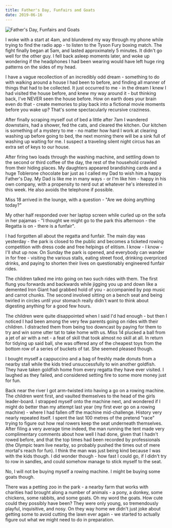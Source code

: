 ```yaml
---
title: Father's Day, Funfairs and Goats
date: 2019-06-16
---
```


![Father's Day, Funfairs and Goats](https://source.unsplash.com/cckf4TsHAuw/1600x900)

I woke with a start at 4am, and blundered my way through my phone while trying to find the radio app - to listen to the Tyson Fury boxing match. The fight finally began at 5am, and lasted approximately 5 minutes. It didn't go well for the other guy. I fell back asleep moments later, and woke up wondering if the headphones I had been wearing would have left huge ring patterns on the sides of my head.

I have a vague recollection of an incredibly odd dream - something to do with walking around a house I had been to before, and finding all manner of things that had to be collected. It just occurred to me - in the dream I knew I had visited the house before, and knew my way around it - but thinking back, I've NEVER seen the house before. How on earth does your brain even do that - create memories to play back into a fictional movie moments before you wake up? That's some spectacularly recursive craziness.

After finally scraping myself out of bed a little after 7am I wandered downstairs, had a shower, fed the cats, and cleared the kitchen. Our kitchen is something of a mystery to me - no matter how hard I work at clearing washing up before going to bed, the next morning there will be a sink full of washing up waiting for me. I suspect a traveling silent night circus has an extra set of keys to our house.

After firing two loads through the washing machine, and settling down to the second or third coffee of the day, the rest of the household crawled from their hiding places. My daughters appeared brandishing cards and a huge Toblerone chocolate bar just as I called my Dad to wish him a happy Father's Day. My Dad is like me in many ways - or I'm like him - happy in his own company, with a propensity to nerd out at whatever he's interested in this week. He also avoids the telephone if possible.

Miss 18 arrived in the lounge, with a question - "Are we doing anything today?"

My other half responded over her laptop screen while curled up on the sofa in her pajamas - "I thought we might go to the park this afternoon - the Regatta is on - there is a funfair".

I had forgotten all about the regatta and funfair. The main day was yesterday - the park is closed to the public and becomes a ticketed rowing competition with dress code and free helpings of elitism. I know - I know - I'll shut up now. On Sunday the park is opened, and everybody can wander in for free - visiting the various stalls, eating street food, drinking overpriced drinks, and paying to shorten their lives on questionably engineered funfair rides.

The children talked me into going on two such rides with them. The first flung you forwards and backwards while jigging you up and down like a demented Iron Giant had grabbed hold of you - accompanied by pop music and carrot chunks. The second involved sitting on a bench seat and being twirled in circles until your stomach really didn't want to think about digesting anything for a good few hours.

The children were quite disappointed when I said I'd had enough - but then I noticed I had been among the very few parents going on rides with their children. I distracted them from being too downcast by paying for them to try and win some utter tat to take home with us. Miss 14 plucked a ball from a jet of air with a net - a feat of skill that took almost no skill at all. In return for tidying up said ball, she was offered any of the cheapest toys from the bottom row of a series of buckets of tat. She seemed pleased though.

I bought myself a cappuccino and a bag of freshly made donuts from a nearby stall while the kids tried unsuccessfully to win another goldfish. They have taken goldfish home from every regatta they have ever visited. I laughed as they failed, and considered setting fire to some more money just for fun.

Back near the river I got arm-twisted into having a go on a rowing machine. The children went first, and vaulted themselves to the head of the girls leader-board. I strapped myself onto the machine next, and wondered if I might do better than my attempt last year (my first ever go on a rowing machine) - where I had fallen off the machine mid-challenge. History very nearly repeated itself. I spent the last 100 metres of the pretend "race" trying to figure out how real rowers keep the seat underneath themselves. After filing a very average time indeed, the man running the tent made very complimentary comments about how well I had done, given that I hadn't rowed before, and that the top times had been recorded by professionals (the Olympic team live nearby, so probably pushed the times out of mere mortal's reach for fun). I think the man was just being kind because I was with the kids though. I did wonder though - how fast I could go, if I didn't try to row in sandles, and could somehow manage to stick myself to the seat.

No, I will not be buying myself a rowing machine. I might be buying some goats though.

There was a petting zoo in the park - a nearby farm that works with charities had brought along a number of animals - a pony, a donkey, some chickens, some rabbits, and some goats. Oh my word the goats. How cute could they possibly have been? They were only young, so tremendously playful, inquisitive, and nosy. On they way home we didn't just joke about getting some to avoid cutting the lawn ever again - we started to actually figure out what we might need to do in preparation.